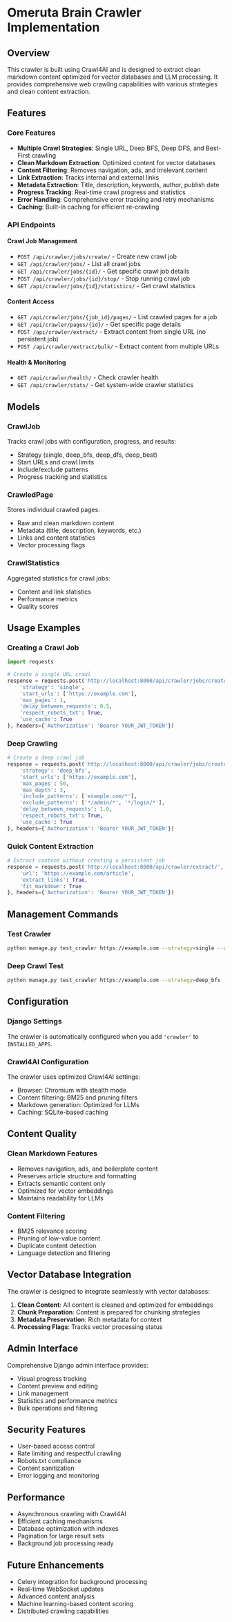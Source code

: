 # Omeruta Brain Crawler Implementation

## Overview

This crawler is built using Crawl4AI and is designed to extract clean markdown content optimized for vector databases and LLM processing. It provides comprehensive web crawling capabilities with various strategies and clean content extraction.

## Features

### Core Features

- **Multiple Crawl Strategies**: Single URL, Deep BFS, Deep DFS, and Best-First crawling
- **Clean Markdown Extraction**: Optimized content for vector databases
- **Content Filtering**: Removes navigation, ads, and irrelevant content
- **Link Extraction**: Tracks internal and external links
- **Metadata Extraction**: Title, description, keywords, author, publish date
- **Progress Tracking**: Real-time crawl progress and statistics
- **Error Handling**: Comprehensive error tracking and retry mechanisms
- **Caching**: Built-in caching for efficient re-crawling

### API Endpoints

#### Crawl Job Management

- `POST /api/crawler/jobs/create/` - Create new crawl job
- `GET /api/crawler/jobs/` - List all crawl jobs
- `GET /api/crawler/jobs/{id}/` - Get specific crawl job details
- `POST /api/crawler/jobs/{id}/stop/` - Stop running crawl job
- `GET /api/crawler/jobs/{id}/statistics/` - Get crawl statistics

#### Content Access

- `GET /api/crawler/jobs/{job_id}/pages/` - List crawled pages for a job
- `GET /api/crawler/pages/{id}/` - Get specific page details
- `POST /api/crawler/extract/` - Extract content from single URL (no persistent job)
- `POST /api/crawler/extract/bulk/` - Extract content from multiple URLs

#### Health & Monitoring

- `GET /api/crawler/health/` - Check crawler health
- `GET /api/crawler/stats/` - Get system-wide crawler statistics

## Models

### CrawlJob

Tracks crawl jobs with configuration, progress, and results:

- Strategy (single, deep_bfs, deep_dfs, deep_best)
- Start URLs and crawl limits
- Include/exclude patterns
- Progress tracking and statistics

### CrawledPage

Stores individual crawled pages:

- Raw and clean markdown content
- Metadata (title, description, keywords, etc.)
- Links and content statistics
- Vector processing flags

### CrawlStatistics

Aggregated statistics for crawl jobs:

- Content and link statistics
- Performance metrics
- Quality scores

## Usage Examples

### Creating a Crawl Job

```python
import requests

# Create a single URL crawl
response = requests.post('http://localhost:8000/api/crawler/jobs/create/', {
    'strategy': 'single',
    'start_urls': ['https://example.com'],
    'max_pages': 1,
    'delay_between_requests': 0.5,
    'respect_robots_txt': True,
    'use_cache': True
}, headers={'Authorization': 'Bearer YOUR_JWT_TOKEN'})
```

### Deep Crawling

```python
# Create a deep crawl job
response = requests.post('http://localhost:8000/api/crawler/jobs/create/', {
    'strategy': 'deep_bfs',
    'start_urls': ['https://example.com'],
    'max_pages': 50,
    'max_depth': 3,
    'include_patterns': ['example.com/*'],
    'exclude_patterns': ['*/admin/*', '*/login/*'],
    'delay_between_requests': 1.0,
    'respect_robots_txt': True,
    'use_cache': True
}, headers={'Authorization': 'Bearer YOUR_JWT_TOKEN'})
```

### Quick Content Extraction

```python
# Extract content without creating a persistent job
response = requests.post('http://localhost:8000/api/crawler/extract/', {
    'url': 'https://example.com/article',
    'extract_links': True,
    'fit_markdown': True
}, headers={'Authorization': 'Bearer YOUR_JWT_TOKEN'})
```

## Management Commands

### Test Crawler

```bash
python manage.py test_crawler https://example.com --strategy=single --user=admin
```

### Deep Crawl Test

```bash
python manage.py test_crawler https://example.com --strategy=deep_bfs --max-pages=10 --max-depth=2
```

## Configuration

### Django Settings

The crawler is automatically configured when you add `'crawler'` to `INSTALLED_APPS`.

### Crawl4AI Configuration

The crawler uses optimized Crawl4AI settings:

- Browser: Chromium with stealth mode
- Content filtering: BM25 and pruning filters
- Markdown generation: Optimized for LLMs
- Caching: SQLite-based caching

## Content Quality

### Clean Markdown Features

- Removes navigation, ads, and boilerplate content
- Preserves article structure and formatting
- Extracts semantic content only
- Optimized for vector embeddings
- Maintains readability for LLMs

### Content Filtering

- BM25 relevance scoring
- Pruning of low-value content
- Duplicate content detection
- Language detection and filtering

## Vector Database Integration

The crawler is designed to integrate seamlessly with vector databases:

1. **Clean Content**: All content is cleaned and optimized for embeddings
2. **Chunk Preparation**: Content is prepared for chunking strategies
3. **Metadata Preservation**: Rich metadata for context
4. **Processing Flags**: Tracks vector processing status

## Admin Interface

Comprehensive Django admin interface provides:

- Visual progress tracking
- Content preview and editing
- Link management
- Statistics and performance metrics
- Bulk operations and filtering

## Security Features

- User-based access control
- Rate limiting and respectful crawling
- Robots.txt compliance
- Content sanitization
- Error logging and monitoring

## Performance

- Asynchronous crawling with Crawl4AI
- Efficient caching mechanisms
- Database optimization with indexes
- Pagination for large result sets
- Background job processing ready

## Future Enhancements

- Celery integration for background processing
- Real-time WebSocket updates
- Advanced content analysis
- Machine learning-based content scoring
- Distributed crawling capabilities
